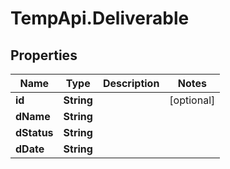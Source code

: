 # TempApi.Deliverable

## Properties

Name | Type | Description | Notes
------------ | ------------- | ------------- | -------------
**id** | **String** |  | [optional] 
**dName** | **String** |  | 
**dStatus** | **String** |  | 
**dDate** | **String** |  | 


